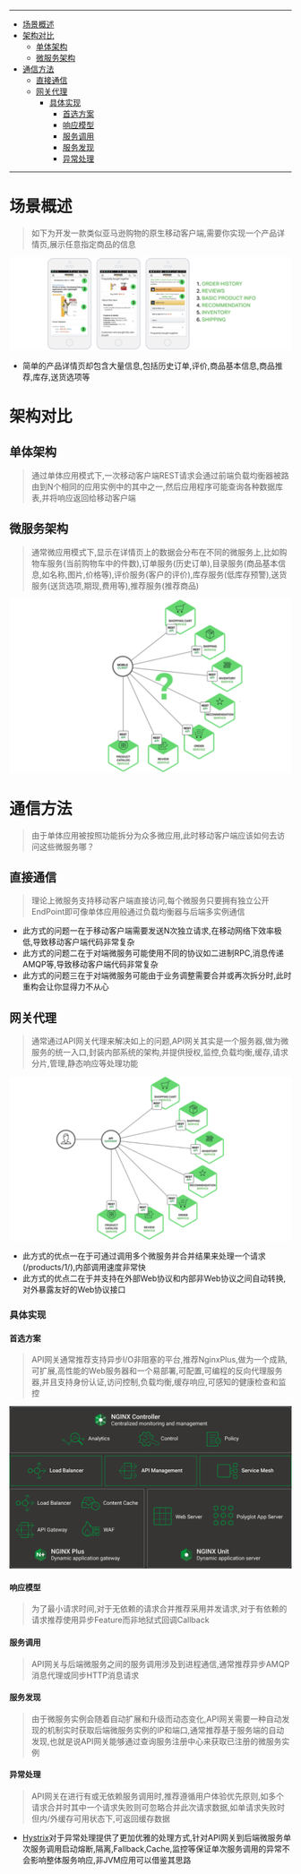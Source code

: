 

----
* [场景概述](#场景概述)
* [架构对比](#架构对比)
  * [单体架构](#单体架构)
  * [微服务架构](#微服务架构)
* [通信方法](#通信方法)
  * [直接通信](#直接通信)
  * [网关代理](#网关代理)
    * [具体实现](#具体实现)
      * [首选方案](#首选方案)
      * [响应模型](#响应模型)
      * [服务调用](#服务调用)
      * [服务发现](#服务发现)
      * [异常处理](#异常处理)
----

# 场景概述

> 如下为开发一款类似亚马逊购物的原生移动客户端,需要你实现一个产品详情页,展示任意指定商品的信息

![image-20190201095112571](用API网关构建微服务.assets/image-20190201095112571-8985872.png)

* 简单的产品详情页却包含大量信息,包括历史订单,评价,商品基本信息,商品推荐,库存,送货选项等

# 架构对比

## 单体架构

> 通过单体应用模式下,一次移动客户端REST请求会通过前端负载均衡器被路由到N个相同的应用实例中的其中之一,然后应用程序可能查询各种数据库表,并将响应返回给移动客户端

## 微服务架构

> 通常微应用模式下,显示在详情页上的数据会分布在不同的微服务上,比如购物车服务(当前购物车中的件数),订单服务(历史订单),目录服务(商品基本信息,如名称,图片,价格等),评价服务(客户的评价),库存服务(低库存预警),送货服务(送货选项,期现,费用等),推荐服务(推荐商品)

![image-20190201101257519](用API网关构建微服务.assets/image-20190201101257519-8987177.png)

# 通信方法

> 由于单体应用被按照功能拆分为众多微应用,此时移动客户端应该如何去访问这些微服务哪？

## 直接通信

> 理论上微服务支持移动客户端直接访问,每个微服务只要拥有独立公开EndPoint即可像单体应用般通过负载均衡器与后端多实例通信

* 此方式的问题一在于移动客户端需要发送N次独立请求,在移动网络下效率极低,导致移动客户端代码非常复杂
* 此方式的问题二在于对端微服务可能使用不同的协议如二进制RPC,消息传递AMQP等,导致移动客户端代码非常复杂
* 此方式的问题三在于对端微服务可能由于业务调整需要合并或再次拆分时,此时重构会让你显得力不从心

## 网关代理

> 通常通过API网关代理来解决如上的问题,API网关其实是一个服务器,做为微服务的统一入口,封装内部系统的架构,并提供授权,监控,负载均衡,缓存,请求分片,管理,静态响应等处理功能

![image-20190201105603567](用API网关构建微服务.assets/image-20190201105603567-8989763.png)

* 此方式的优点一在于可通过调用多个微服务并合并结果来处理一个请求(/products/1/),内部调用速度非常快
* 此方式的优点二在于并支持在外部Web协议和内部非Web协议之间自动转换,对外暴露友好的Web协议接口

### 具体实现

#### 首选方案

> API网关通常推荐支持异步I/O非阻塞的平台,推荐NginxPlus,做为一个成熟,可扩展,高性能的Web服务器和一个易部署,可配置,可编程的反向代理服务器,并且支持身份认证,访问控制,负载均衡,缓存响应,可感知的健康检查和监控

![image-20190201111455287](用API网关构建微服务.assets/image-20190201111455287-8990895.png)

#### 响应模型

> 为了最小请求时间,对于无依赖的请求合并推荐采用并发请求,对于有依赖的请求推荐使用异步Feature而非地狱式回调Callback

#### 服务调用

> API网关与后端微服务之间的服务调用涉及到进程通信,通常推荐异步AMQP消息代理或同步HTTP消息请求

#### 服务发现

> 由于微服务实例会随着自动扩展和升级而动态变化,API网关需要一种自动发现的机制实时获取后端微服务实例的IP和端口,通常推荐基于服务端的自动发现,也就是说API网关能够通过查询服务注册中心来获取已注册的微服务实例

#### 异常处理

> API网关在进行有或无依赖服务调用时,推荐遵循用户体验优先原则,如多个请求合并时其中一个请求失败则可忽略合并此次请求数据,如单请求失败时但内/外缓存可用状态下,可返回缓存数据

* [Hystrix](https://github.com/Netflix/Hystrix)对于异常处理提供了更加优雅的处理方式,针对API网关到后端微服务单次服务调用启动熔断,隔离,Fallback,Cache,监控等保证单次服务调用的异常不会影响整体服务响应,非JVM应用可以借鉴其思路

